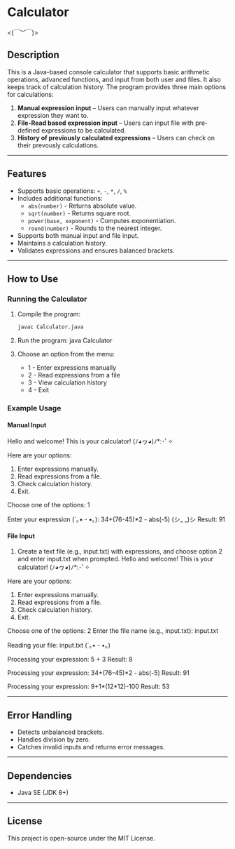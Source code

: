 # Calculator
<(￣︶￣)>

## Description
This is a Java-based console calculator that supports basic arithmetic operations, advanced functions, and input from both user and files. It also keeps track of calculation history.
The program provides three main options for calculations:
1. **Manual expression input** – Users can manually input whatever expression they want to.
2. **File-Read based expression input** – Users can input file with pre-defined expressions to be calculated.
3. **History of previously calculated expressions** – Users can check on their prevously calculations.

---

## Features
- Supports basic operations: `+`, `-`, `*`, `/`, `%`
- Includes additional functions:
  - `abs(number)` - Returns absolute value.
  - `sqrt(number)` - Returns square root.
  - `power(base, exponent)` - Computes exponentiation.
  - `round(number)` - Rounds to the nearest integer.
- Supports both manual input and file input.
- Maintains a calculation history.
- Validates expressions and ensures balanced brackets.

---

## How to Use

### Running the Calculator
1. Compile the program:
   ```sh
   javac Calculator.java
   
2. Run the program:
      java Calculator
   
3. Choose an option from the menu:
   - 1 - Enter expressions manually
   - 2 - Read expressions from a file
   - 3 - View calculation history
   - 4 - Exit

### Example Usage
#### Manual Input
Hello and welcome! This is your calculator! (ﾉ◕ヮ◕)ﾉ*:･ﾟ✧

Here are your options:
1) Enter expressions manually.
2) Read expressions from a file.
3) Check calculation history.
4) Exit.

Choose one of the options: 1

Enter your expression (´｡• ᵕ •｡): 34+(76-45)*2 - abs(-5)
(シ_ _)シ Result: 91

#### File Input
1. Create a text file (e.g., input.txt) with expressions, and choose option 2 and enter input.txt when prompted.
Hello and welcome! This is your calculator! (ﾉ◕ヮ◕)ﾉ*:･ﾟ✧

Here are your options:
1) Enter expressions manually.
2) Read expressions from a file.
3) Check calculation history.
4) Exit.

Choose one of the options: 2
Enter the file name (e.g., input.txt): input.txt

Reading your file: input.txt (´｡• ᵕ •｡)

Processing your expression: 5 + 3
Result: 8

Processing your expression: 34+(76-45)*2 - abs(-5)
Result: 91

Processing your expression: 9+1*(12*12)-100
Result: 53

---

## Error Handling
- Detects unbalanced brackets.
- Handles division by zero.
- Catches invalid inputs and returns error messages.

---
## Dependencies
- Java SE (JDK 8+)

---


## License
This project is open-source under the MIT License.
